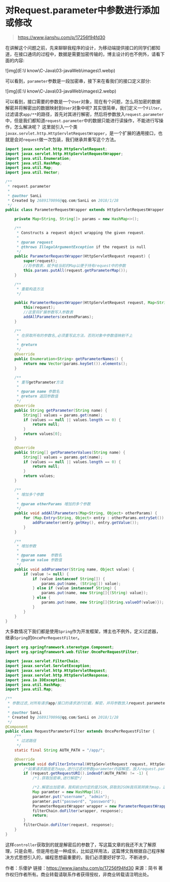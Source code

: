 # 对Request.parameter中参数进行添加或修改

> https://www.jianshu.com/p/17256f94fd30

在讲解这个问题之前，先来聊聊我程序的设计，为移动端提供接口的同学们都知道，在接口通讯的过程中，数据是需要加密传输的，博主设计的也不例外，请看下面的内容:

 ![img](E:\I know\C-Java\03-javaWeb\images\1.webp)

 可以看到，`parameter`参数是一段加密串，接下来在看我们的接口定义部分:

 ![img](E:\I know\C-Java\03-javaWeb\images\2.webp)

可以看到，接口需要的参数是一个`User`对象，现在有个问题，怎么将加密的数据解密并将解密出的数据映射到`User`对象中呢?
    其实很简单，我们定义一个`Filter`，过滤请求`app/**`的路径，首先对其进行解密，然后将参数放入`request.parameter`中，但是我们都知道`request.parameter`中的数据只能进行读操作，不能进行写操作，怎么解决呢？
    这里就引入一个类 `javax.servlet.http.HttpServletRequestWrapper`，是一个扩展的通用接口，也就是会对`request`做一次包装，我们继承并重写这个方法。

```java
import javax.servlet.http.HttpServletRequest;
import javax.servlet.http.HttpServletRequestWrapper;
import java.util.Enumeration;
import java.util.HashMap;
import java.util.Map;
import java.util.Vector;

/**
 * request.parameter
 *
 * @author SanLi
 * Created by 2689170096@qq.com/SanLi on 2018/1/28
 */
public class ParameterRequestWrapper extends HttpServletRequestWrapper {

    private Map<String, String[]> params = new HashMap<>();

    /**
     * Constructs a request object wrapping the given request.
     *
     * @param request
     * @throws IllegalArgumentException if the request is null
     */
    public ParameterRequestWrapper(HttpServletRequest request) {
        super(request);
        //将参数表，赋予给当前的Map以便于持有request中的参数
        this.params.putAll(request.getParameterMap());
    }

    /**
     * 重载构造方法
     */

    public ParameterRequestWrapper(HttpServletRequest request, Map<String, Object> extendParams) {
        this(request);
        //这里将扩展参数写入参数表
        addAllParameters(extendParams);
    }

    /**
     * 在获取所有的参数名,必须重写此方法，否则对象中参数值映射不上
     *
     * @return
     */
    @Override
    public Enumeration<String> getParameterNames() {
        return new Vector(params.keySet()).elements();
    }

    /**
     * 重写getParameter方法
     *
     * @param name 参数名
     * @return 返回参数值
     */
    @Override
    public String getParameter(String name) {
        String[] values = params.get(name);
        if (values == null || values.length == 0) {
            return null;
        }
        return values[0];
    }

    @Override
    public String[] getParameterValues(String name) {
        String[] values = params.get(name);
        if (values == null || values.length == 0) {
            return null;
        }
        return values;
    }

    /**
     * 增加多个参数
     *
     * @param otherParams 增加的多个参数
     */
    public void addAllParameters(Map<String, Object> otherParams) {
        for (Map.Entry<String, Object> entry : otherParams.entrySet()) {
            addParameter(entry.getKey(), entry.getValue());
        }
    }

    /**
     * 增加参数
     *
     * @param name  参数名
     * @param value 参数值
     */
    public void addParameter(String name, Object value) {
        if (value != null) {
            if (value instanceof String[]) {
                params.put(name, (String[]) value);
            } else if (value instanceof String) {
                params.put(name, new String[]{(String) value});
            } else {
                params.put(name, new String[]{String.valueOf(value)});
            }
        }
    }
}
```

  大多数情况下我们都是使用`Spring`作为开发框架，博主也不例外，定义过滤器，继承`Spring`的`OncePerRequestFilter`。

```java
import org.springframework.stereotype.Component;
import org.springframework.web.filter.OncePerRequestFilter;

import javax.servlet.FilterChain;
import javax.servlet.ServletException;
import javax.servlet.http.HttpServletRequest;
import javax.servlet.http.HttpServletResponse;
import java.io.IOException;
import java.util.HashMap;
import java.util.Map;

/**
 * 参数过滤,对所有请求app/接口的请求进行拦截，解密，并将参数放入request.parameter中
 *
 * @author SanLi
 * Created by 2689170096@qq.com/SanLi on 2018/1/28
 */
@Component
public class RequestParameterFilter extends OncePerRequestFilter {
    /**
     * 过滤路径
     */
    static final String AUTH_PATH = "/app/";

    @Override
    protected void doFilterInternal(HttpServletRequest request, HttpServletResponse response, FilterChain filterChain) throws ServletException, IOException {
        /*如果请求路径是为app,进行过滤对参数parameter内容解密，放入request.parameter中*/
        if (request.getRequestURI().indexOf(AUTH_PATH) != -1) {
            /*1.获取加密串,进行解密*/

            /*2.解密出加密串，我和前台约定的是JSON,获取到JSON我将其转换为map，这里我直接用手动封装map代替*/
            Map paramter = new HashMap(16);
            paramter.put("username", "admin");
            paramter.put("password", "password");
            ParameterRequestWrapper wrapper = new ParameterRequestWrapper(request, paramter);
            filterChain.doFilter(wrapper, response);
            return;
        }
        filterChain.doFilter(request, response);
    }
}
```

这样`controller`获取到的就是解密后的参数了，写这篇文章的我还不太了解原理，只是会用，但是用也是一种成长，比如这样用法，这篇博文我根据自己程序解决方式思想引入的，编程思想最重要的，我们必须要好好学习，不断进步。



作者：乐傻驴
链接：https://www.jianshu.com/p/17256f94fd30
来源：简书
著作权归作者所有。商业转载请联系作者获得授权，非商业转载请注明出处。

